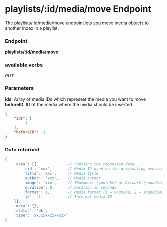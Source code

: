 # playlists/:id/media/move Endpoint

The playlists/:id/media/move endpoint lets you move media objects to another index in a playlist.

### Endpoint

**playlists/:id/media/move**

### available verbs

_PUT_

### Parameters

**ids**: Array of media IDs which represent the media you want to move
**beforeID**: ID of the media where the media should be inserted

```json
{
    "ids": [
        -1
    ],
    "beforeID": -1
}
```

### Data returned

```js
{
    'data': [{              // Contains the requested data
        'cid': 'xxx',       // Media ID used on the originating website
        'title': 'xxx',     // Media title
        'author': 'xxx',    // Media author
        'image': 'xxx',     // Thumbnail (youtube) or Artwork (soundcloud)
        'duration': 0,      // Duration in seconds
        'format': 1,        // Media format (1 = youtube; 2 = soundcloud)
        'id': -1            // Internal media ID
    }],
    'meta': {},
    'status': 'ok',
    'time': 'xx.xxxxxxxxxxx'
}
```